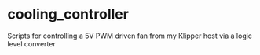 # cooling_controller
Scripts for controlling a 5V PWM driven fan from my Klipper host via a logic level converter
